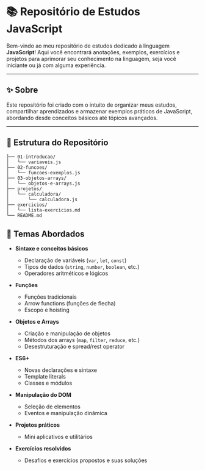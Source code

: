 # 📚 Repositório de Estudos JavaScript

Bem-vindo ao meu repositório de estudos dedicado à linguagem **JavaScript**! Aqui você encontrará anotações, exemplos, exercícios e projetos para aprimorar seu conhecimento na linguagem, seja você iniciante ou já com alguma experiência.

---

## ✨ Sobre

Este repositório foi criado com o intuito de organizar meus estudos, compartilhar aprendizados e armazenar exemplos práticos de JavaScript, abordando desde conceitos básicos até tópicos avançados.

---

## 📁 Estrutura do Repositório
```
├── 01-introducao/
│   └── variaveis.js
├── 02-funcoes/
│   └── funcoes-exemplos.js
├── 03-objetos-arrays/
│   └── objetos-e-arrays.js
├── projetos/
│   └── calculadora/
│       └── calculadora.js
├── exercicios/
│   └── lista-exercicios.md
└── README.md
```

## 📌 Temas Abordados

- **Sintaxe e conceitos básicos**
  - Declaração de variáveis (`var`, `let`, `const`)
  - Tipos de dados (`string`, `number`, `boolean`, etc.)
  - Operadores aritméticos e lógicos

- **Funções**
  - Funções tradicionais
  - Arrow functions (funções de flecha)
  - Escopo e hoisting

- **Objetos e Arrays**
  - Criação e manipulação de objetos
  - Métodos dos arrays (`map`, `filter`, `reduce`, etc.)
  - Desestruturação e spread/rest operator

- **ES6+**
  - Novas declarações e sintaxe
  - Template literals
  - Classes e módulos

- **Manipulação do DOM**
  - Seleção de elementos
  - Eventos e manipulação dinâmica

- **Projetos práticos**
  - Mini aplicativos e utilitários

- **Exercícios resolvidos**
  - Desafios e exercícios propostos e suas soluções
